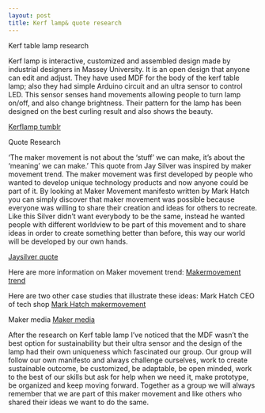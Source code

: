 ```yaml
---
layout: post
title: Kerf lamp& quote research
---
```


Kerf table lamp research


Kerf lamp is interactive, customized and assembled design made by industrial designers in Massey University.
It is an open design that anyone can edit and adjust. They have used MDF for the body of the kerf table lamp; also they had simple Arduino circuit and an ultra sensor to control LED. This sensor senses hand movements allowing people to turn lamp on/off, and also change brightness. Their pattern for the lamp has been designed on the best curling result and also shows the beauty.

[Kerflamp tumblr](http://opendesignlab.tumblr.com/archive "opendesigntumblr")


Quote Research

 ‘The maker movement is not about the ‘stuff’ we can make, it’s about the ‘meaning’ we can make.’
This quote from Jay Silver was inspired by maker movement trend. The maker movement was first developed by people who wanted to develop unique technology products and now anyone could be part of it. By looking at Maker Movement manifesto written by Mark Hatch you can simply discover that maker movement was possible because everyone was willing to share their creation and ideas for others to recreate.
Like this Silver didn’t want everybody to be the same, instead he wanted people with different worldview to be part of this movement and to share ideas in order to create something better than before, this way our world will be developed by our own hands. 

[Jaysilver quote](http://www.linkedin.com/pulse/maker-movement-3d-printers-jay-silver "jaysilver quote")

Here are more information on Maker movement trend:
[Makermovement trend](http://www.techopedia.com/definition/28408/maker-movement "makermovementtrend")

Here are two other case studies that illustrate these ideas:
Mark Hatch CEO of tech shop
[Mark Hatch makermovement](http://www.techshop.ws/images/0071821139%20Maker%20Movement%20Manifesto%20Sample%20Chapter.pdf "makermovementtrend")

Maker media
[Maker media](http://makermedia.com/wp-content/uploads/2014/10/impact-of-the-maker-movement.pdf "makermovementtrend")

After the research on Kerf table lamp I’ve noticed that the MDF wasn’t the best option for sustainability but their ultra sensor and the design of the lamp had their own uniqueness which fascinated our group. Our group will follow our own manifesto and always challenge ourselves, work to create sustainable outcome, be customized, be adaptable, be open minded, work to the best of our skills but ask for help when we need it, make prototype, be organized and keep moving forward. Together as a group we will always remember that we are part of this maker movement and like others who shared their ideas we want to do the same.
